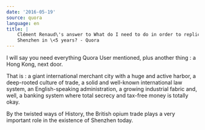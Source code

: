 ```yaml
---
date: '2016-05-19'
source: quora
language: en
title: |
    Clément Renaud\'s answer to What do I need to do in order to replicate
    Shenzhen in \<5 years? - Quora
---
```


I will say you need everything Quora User mentioned, plus another thing
: a Hong Kong, next door.

That is : a giant international merchant city with a huge and active
harbor, a deep-rooted culture of trade, a solid and well-known
international law system, an English-speaking administration, a growing
industrial fabric and, well, a banking system where total secrecy and
tax-free money is totally okay.

By the twisted ways of History, the British opium trade plays a very
important role in the existence of Shenzhen today.
